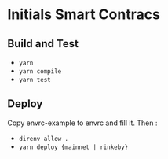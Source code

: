 # Initials Smart Contracs

## Build and Test
- `yarn`
- `yarn compile`
- `yarn test`

## Deploy
  Copy envrc-example to envrc and fill it. Then :
- `direnv allow .`
- `yarn deploy {mainnet | rinkeby}`
